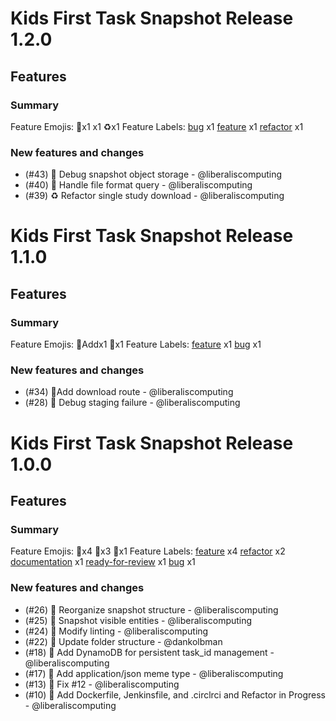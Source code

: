 # Kids First Task Snapshot Release 1.2.0

## Features

### Summary

Feature Emojis: 🐛x1 x1 ♻️x1
Feature Labels: [bug](https://api.github.com/repos/kids-first/kf-task-snapshot/labels/bug) x1 [feature](https://api.github.com/repos/kids-first/kf-task-snapshot/labels/feature) x1 [refactor](https://api.github.com/repos/kids-first/kf-task-snapshot/labels/refactor) x1

### New features and changes

- (#43) 🐛 Debug snapshot object storage - @liberaliscomputing
- (#40)  🎉 Handle file format query - @liberaliscomputing
- (#39) ♻️ Refactor single study download - @liberaliscomputing


# Kids First Task Snapshot Release 1.1.0

## Features

### Summary

Feature Emojis: 🎉Addx1 🚧x1
Feature Labels: [feature](https://api.github.com/repos/kids-first/kf-task-snapshot/labels/feature) x1 [bug](https://api.github.com/repos/kids-first/kf-task-snapshot/labels/bug) x1

### New features and changes

- (#34) 🎉Add download route - @liberaliscomputing
- (#28) 🚧 Debug staging failure - @liberaliscomputing


# Kids First Task Snapshot Release 1.0.0

## Features

### Summary

Feature Emojis: 🎉x4 🔧x3 📝x1
Feature Labels: [feature](https://api.github.com/repos/kids-first/kf-task-snapshot/labels/feature) x4 [refactor](https://api.github.com/repos/kids-first/kf-task-snapshot/labels/refactor) x2 [documentation](https://api.github.com/repos/kids-first/kf-task-snapshot/labels/documentation) x1 [ready-for-review](https://api.github.com/repos/kids-first/kf-task-snapshot/labels/ready-for-review) x1 [bug](https://api.github.com/repos/kids-first/kf-task-snapshot/labels/bug) x1

### New features and changes

- (#26) 🎉 Reorganize snapshot structure - @liberaliscomputing
- (#25) 🎉 Snapshot visible entities - @liberaliscomputing
- (#24) 🔧 Modify linting - @liberaliscomputing
- (#22) 📝 Update folder structure - @dankolbman
- (#18) 🎉 Add DynamoDB for persistent task_id management - @liberaliscomputing
- (#17) 🔧 Add application/json meme type - @liberaliscomputing
- (#13) 🔧 Fix #12 - @liberaliscomputing
- (#10) 🎉 Add Dockerfile, Jenkinsfile, and .circlrci and Refactor in Progress - @liberaliscomputing
